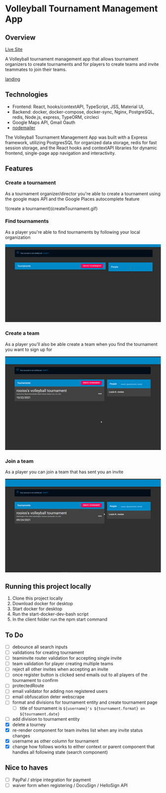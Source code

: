 # Volleyball Tournament Management App

## Overview

[Live Site](https://volleyballtournaments.xyz)

A Volleyball tournament management app that allows tournament organizers to create tournaments and for players to create teams and invite teammates to join their teams.

[landing](Landing.png)

## Technologies

- Frontend: React, hooks/contextAPI, TypeScript, JSS, Material UI,
- Backend: docker, docker-compose, docker-sync, Nginx, PostgreSQL, redis, Node.js, express, TypeORM, circleci
- Google Maps API, Gmail Oauth
- [nodemailer](https://nodemailer.com/about/)

The Volleyball Tournament Management App was built with a Express framework, utilizing PostgresSQL for organized data storage, redis for fast session storage, and the React hooks and contextAPI libraries for dynamic frontend, single-page app navigation and interactivity.

## Features

### Create a tournament

As a tournament organizer/director you're able to create a tournament using the google maps API and the Google Places autocomplete feature

!(create a tournament)(createTournament.gif)

### Find tournaments

As a player you're able to find tournaments by following your local organization

![find tournaments](followPeople.gif)

### Create a team

As a player you'll also be able create a team when you find the tournament you want to sign up for

![create a team](createTeam.gif)

### Join a team

As a player you can join a team that has sent you an invite

![join a team](acceptTeam.gif)

## Running this project locally

1. Clone this project locally
2. Download docker for desktop
3. Start docker for desktop
4. Run the start-docker-dev-bash script
5. In the client folder run the npm start command

## To Do

- [ ] debounce all search inputs
- [ ] validations for creating tournament
- [ ] teaminvite router validation for accepting single invite
- [ ] team validation for player creating multiple teams
- [ ] reject all other invites when accepting an invite
- [ ] once register button is clicked send emails out to all players of the tournament to confirm
- [ ] protectedRoute
- [ ] email validator for adding non registered users
- [ ] email obfuscation deter webscrape
- [ ] format and divisions for tournament entity and create tournament page
  - [ ] title of tournament is `${username}'s ${tournament.format} on ${tournament.date}`
- [ ] add division to tournament entity
- [x] delete a tourney
- [x] re-render component for team invites list when any invite status changes
- [x] username as other column for tournament
- [x] change how follows works to either context or parent component that handles all following state (search component)

## Nice to haves

- [ ] PayPal / stripe integration for payment
- [ ] waiver form when registering / DocuSign / HelloSign API
